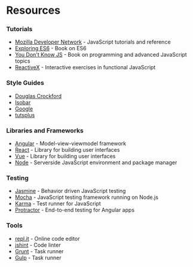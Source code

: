 # Resources

### Tutorials

- [Mozilla Developer Network](https://developer.mozilla.org/en-US/docs/Web/JavaScript) - JavaScript tutorials and reference
- [Exploring ES6](http://exploringjs.com/es6.html) - Book on ES6 
- [You Don't Know JS](https://github.com/getify/You-Dont-Know-JS) - Book on programming and advanced JavaScript topics
- [ReactiveX](http://reactivex.io/learnrx/) - Interactive exercises in functional JavaScript

### Style Guides

- [Douglas Crockford](http://javascript.crockford.com/code.html)    
- [Isobar](http://isobar-idev.github.io/code-standards/#javascript_javascript) 
- [Google](https://google.github.io/styleguide/javascriptguide.xml)   
- [tutsplus](http://code.tutsplus.com/tutorials/the-essentials-of-writing-high-quality-javascript--net-15145)

### Libraries and Frameworks

- [Angular](https://angularjs.org/) - Model-view-viewmodel framework
- [React](https://facebook.github.io/react/) - Library for building user interfaces
- [Vue](https://vuejs.org/) - Library for building user interfaces
- [Node](https://nodejs.org/en/) - Serverside JavaScript environment and package manager

### Testing

- [Jasmine](http://jasmine.github.io/) - Behavior driven JavaScript testing  
- [Mocha](https://mochajs.org/) - JavaScript testing framework running on Node.js
- [Karma](http://karma-runner.github.io/0.8/index.html) - Test runner for JavaScript
- [Protractor](http://www.protractortest.org/#/) - End-to-end testing for Angular apps

### Tools

- [repl.it](https://repl.it/languages/javascript) - Online code editor
- [jshint](http://jshint.com/) - Code linter 
- [Grunt](http://gruntjs.com/) - Task runner
- [Gulp](https://gulpjs.com/) - Task runner

